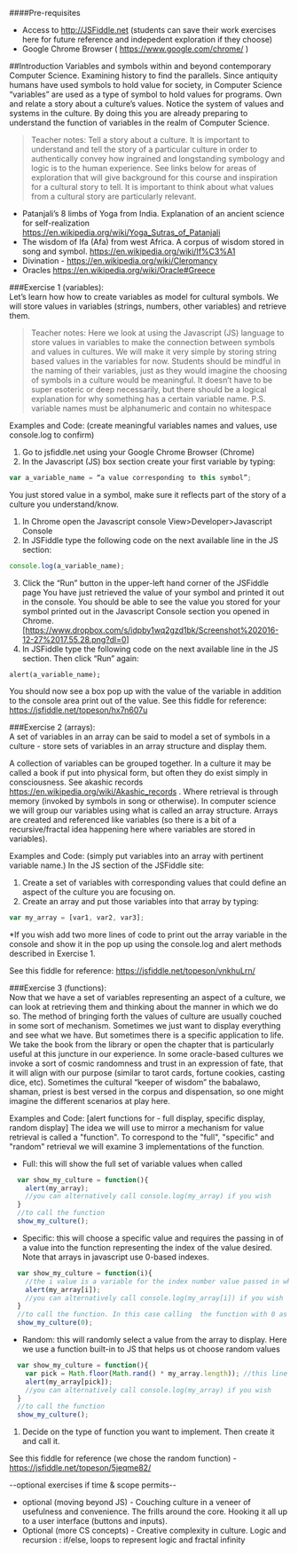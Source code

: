 ####Pre-requisites
  * Access to http://JSFiddle.net  (students can save their work exercises here for future reference and indepedent exploration if they choose)
  * Google Chrome Browser ( https://www.google.com/chrome/ )

##Introduction 
Variables and symbols within and beyond contemporary Computer Science. Examining history to find the parallels.
Since antiquity humans have used symbols to hold value for society, in Computer Science “variables” are used as a type of symbol to hold values for programs. Own and relate a story about a culture’s values. Notice the system of values and systems in the culture. By doing this you are already preparing to understand the function of variables in the realm of Computer Science. 

>Teacher notes: Tell a story about a culture. It is important to understand and tell the story of a particular culture in order to authentically convey how ingrained and longstanding symbology and logic is to the human experience. See links below for areas of exploration that will give background for this course and inspiration for a cultural story to tell. It is important to think about what values from a cultural story are particularly relevant.

  + Patanjali’s 8 limbs of Yoga from India. Explanation of an ancient science for self-realization https://en.wikipedia.org/wiki/Yoga_Sutras_of_Patanjali 
  + The wisdom of Ifa (Afa) from west Africa. A corpus of wisdom stored in song and symbol. https://en.wikipedia.org/wiki/If%C3%A1 
  + Divination - https://en.wikipedia.org/wiki/Cleromancy 
  + Oracles https://en.wikipedia.org/wiki/Oracle#Greece 

###Exercise 1 (variables):   
Let’s learn how how to create variables as model for cultural symbols. We will store values in variables (strings, numbers, other variables) and retrieve them.

>Teacher notes: Here we look at using the Javascript (JS) language to store values in variables to make the connection between symbols and values in cultures. We will make it very simple by storing string based values in the variables for now. Students should be mindful in the naming of their variables, just as they would imagine the choosing of symbols in a culture would be meaningful. It doesn’t have to be super esoteric or deep necessarily, but there should be a logical explanation for why something has a certain variable name.
P.S. variable names must be alphanumeric and contain no whitespace

Examples and Code: (create meaningful variables names and values, use console.log to confirm)
  1. Go to jsfiddle.net using your Google Chrome Browser (Chrome)
  2. In the Javascript (JS) box section create your first variable by typing: 
```javascript
var a_variable_name = “a value corresponding to this symbol”;
```
You just stored value in a symbol, make sure it reflects part of the story of a culture you understand/know.
  1. In Chrome open the Javascript console View>Developer>Javascript Console
  2. In JSFiddle type the following code on the next available line in the JS section: 
```javascript
console.log(a_variable_name);
```
  3. Click the “Run” button in the upper-left hand corner of the JSFiddle page
You have just retrieved the value of your symbol and printed it out in the console. You should be able to see the value you stored for your symbol printed out in the Javascript Console section you opened in Chrome.
[https://www.dropbox.com/s/idpby1wq2gzd1bk/Screenshot%202016-12-27%2017.55.28.png?dl=0]
  1. In JSFiddle type the following code on the next available line in the JS section. Then click “Run” again: 
```javasript
alert(a_variable_name);
```
You should now see a box pop up with the value of the variable in addition to the console area print out of the value.
See this fiddle for reference: https://jsfiddle.net/topeson/hx7n607u 


###Exercise 2 (arrays):  
A set of variables in an array can be said to model a set of symbols in a culture  - store sets of variables in an array structure and display them.

A collection of variables can be grouped together. In a culture it may be called a book if put into physical form, but often they do exist simply in consciousness. See akashic records https://en.wikipedia.org/wiki/Akashic_records . Where retrieval is through memory (invoked by symbols in song or otherwise). In computer science we will group our variables using what is called an array structure. Arrays are created and referenced like variables (so there is a bit of a recursive/fractal idea happening here where variables are stored in variables).

Examples and Code: (simply put variables into an array with pertinent variable name.)
In the JS section of the JSFiddle site:
  1. Create a set of variables with corresponding values that could define an aspect of the culture you are focusing on.
  2. Create an array and put those variables into that array by typing: 
```javascript
var my_array = [var1, var2, var3];
```
  *If you wish add two more lines of code to print out the array variable in the console and show it in the pop up using the console.log and alert methods described in Exercise 1.   
 
 See this fiddle for reference: https://jsfiddle.net/topeson/vnkhuLrn/ 

###Exercise 3 (functions):  
Now that we have a set of variables representing an aspect of a culture, we can look at retrieving them and thinking about the manner in which we do so. The method of bringing forth the values of culture are usually couched in some sort of mechanism. Sometimes we just want to display everything and see what we have. But sometimes there is a specific application to life. We take the book from the library or open the chapter that is particularly useful at this juncture in our experience. In some oracle-based cultures we invoke a sort of cosmic randomness and trust in an expression of fate, that it will align with our purpose (similar to tarot cards, fortune cookies, casting dice, etc). Sometimes the cultural “keeper of wisdom” the babalawo, shaman, priest is best versed in the corpus and dispensation, so one might imagine the different scenarios at play here.  

Examples and Code: [alert functions for - full display, specific display, random display]
The idea we will use to mirror a mechanism for value retrieval is called a "function".  To correspond to the "full", "specific" and "random" retrieval we will examine 3 implementations of the function.
  
  * Full: this will show the full set of variable values when called
```javascript
  var show_my_culture = function(){
    alert(my_array);
    //you can alternatively call console.log(my_array) if you wish
  }
  //to call the function
  show_my_culture();
```
  
  * Specific: this will choose a specific value and requires the passing in of a value into the function representing the index of the value desired. Note that arrays in javascript use 0-based indexes.
```javascript
  var show_my_culture = function(i){
    //the i value is a variable for the index number value passed in when the function is called
    alert(my_array[i]);
    //you can alternatively call console.log(my_array[i]) if you wish
  }
  //to call the function. In this case calling  the function with 0 as the argument will be used to pull the first item in the array. Using 1 as the argument will call the 2nd, 2 the 3rd and so forth. Using a number for the argument that does not have a corresponding array value will cause an error
  show_my_culture(0);
```
  
  * Random: this will randomly select a value from the array to display. Here we use a function built-in to JS that helps us ot choose random values
```javascript
  var show_my_culture = function(){
    var pick = Math.floor(Math.rand() * my_array.length)); //this line assigns a random number the pick variable that is between 0 and the length of the array
    alert(my_array[pick]);
    //you can alternatively call console.log(my_array) if you wish
  }
  //to call the function
  show_my_culture();
```
  1. Decide on the type of function you want to implement. Then create it and call it.

See this fiddle for reference (we chose the random function) - https://jsfiddle.net/topeson/5jeqme82/ 


--optional exercises if time & scope permits--
- optional (moving beyond JS) - Couching culture in a veneer of usefulness and convenience. The frills around the core. Hooking it all up to a user interface (buttons and inputs). 
- Optional (more CS concepts) - Creative complexity in culture. Logic and recursion : if/else, loops to represent logic and fractal infinity 



